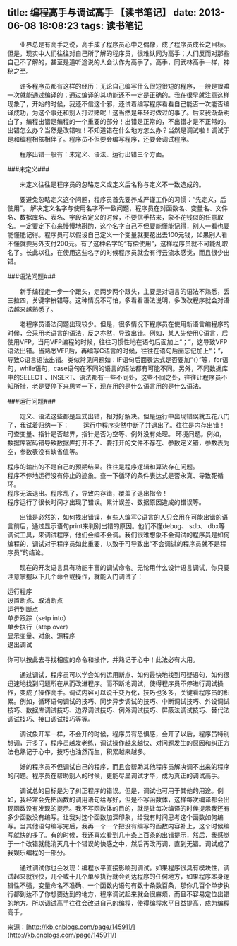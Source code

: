 title: 编程高手与调试高手 【读书笔记】
date: 2013-06-08 18:08:23
tags: 读书笔记
---

　　业界总是有高手之说，高手成了程序员心中之偶像，成了程序员成长之目标。但是，现实中人们往往对自己所了解的程序员，很难认同为高手；人们反而对那些自己不了解的，甚至是道听途说的人会认作为高手了。高手，同武林高手一样，神秘之至。
<!-- more -->
　　许多程序员都有这样的经历：无论自己编写什么很短很短的程序，一般是很难一次就能通过编译的；通过编译的其功能还不一定是正确的。我在很早就注意这样现象了，开始的时候，我还不信这个邪，还试着编写程序看看自己能否一次能否编译成功，为这个事还和别人打过赌呢！这当然是年轻时做过的事了。后来我渐渐明白了，编程出错是编程的一个重要的部分！出错是正常的，不出错才是不正常的。出错怎么办？当然是改错啦！不知道错在什么地方怎么办？当然是调试啦！调试于是和编程相依相伴了。程序员不但要会编写程序，还要会调试程序。

　　程序出错一般有：未定义、语法、运行出错三个方面。

###未定义###

　　未定义往往是程序员的忽略定义或定义后名称与定义不一致造成的。

　　要避免忽略定义这个问题，程序员首先要养成严谨工作的习惯：“先定义，后使用”。
解决定义名字与使用名字不一致问题，程序员在对函数名、变量名、文件名、数据库名、表名、字段名定义的时候，不要信手拈来，象不花钱似的任意取名。一定要定下心来慢慢地斟酌，这个名字自己不但要能懂能记得，别人一看也要能懂能记得。程序员可以假设自己定义一个变量就要花出去100元钱，如果别人看不懂就要另外支付200元。有了这种名字的“有偿使用”，这样程序员就不可能乱取名了。长此以往，在使用这些名字的时候程序员就会有行云流水感觉，而且很少出错。

###语法问题###

　　新手编程走一步一个跟头，走两步两个跟头，主要是对语言的语法不熟悉，丢三拉四，关键字拚错等。这种情况不可怕，多看看语法说明，多改改程序就会对语法越来越熟悉了。

　　老程序员语法问题出现较少。但是，很多情况下程序员在使用新语言编程序的时候，会采用老语言的语法，反之亦然，导致出错。例如，某人先使用C语言，后使用VFP。当用VFP编程的时候，往往习惯性地在语句后面加上“；”，这导致VFP语法出错。当熟悉VFP后，再编写C语言的时候，往往在语句后面忘记加上“；”，导致C语言语法出错。类似常见问题如：IF语句后面表达式是否要加“（）”等，for语句，while语句，case语句在不同的语言的语法都有可能不同。另外，不同数据库中的SELECT 、INSERT、语法都有一些不同处，这些不同之处，往往让程序员不知所措，老是要停下来思考一下，现在用的是什么语言用的是什么语法。

###运行问题###

　　定义、语法这些都是显式出错，相对好解决。但是运行中出现错误就五花八门了，我试着归纳一下：
　　运行中程序突然中断了并退出了。往往是内存出错！可查变量、指针是否越界，指针是否为空等、例外没有处理。
环境问题。例如，数据库密码错导致数据库打开不了、要打开的文件不存在、参数定义错，参数表为空，参数表没有缺省值等。

程序的输出的不是自己的预期结果。往往是程序逻辑和算法存在问题。  
程序不停地运行没有停止的迹象。查一下循环的条件表达式是否永真、导致死循环。  
程序无法退出。程序乱了，导致内存错，覆盖了退出指令！  
程序运行了很长时间才出现了错误。累计误差、数据原因造成的错误等。  

　　出错是必然的，如何找出错误，有些人编写C语言的人只会用在可能出错的语言前后，通过显示语句print来判别出错的原因。他们不懂debug、 sdb、 dbx等调试工具，来调试程序，他们会编不会调。我们很难想象不会调试的程序员是如何编程的，调试对于程序员如此重要，以致于可导致出“不会调试的程序员就不是程序员”的结论。

　　现在的开发语言具有功能丰富的调试命令。无论用什么设计语言调试，你只要注意掌握以下几个命令或操作，就能入门调试了：

运行程序  
设置断点、取消断点  
运行到断点  
单步跟踪（setp into）  
单步执行（step over）  
显示变量、对象、源程序  
退出调试  

你可以按此去寻找相应的命令和操作，并熟记于心中！此法必有大用。

　　通过调试，程序员可以学会如何运用断点、如何最快地找到可疑语句，如何很迅速地找到问题所在从而改进程序。而不断地调试，使得程序员不停进行调试操作，变成了操作高手。调试内容可以说千变万化，技巧也多多，关键看程序员的积累。例如，循环语句调试的技巧、同步异步调试的技巧、中断调试技巧、外设调试技巧、数据库调试技巧、边界调试技巧、例外调试技巧、屏蔽法调试技巧、替代法调试技巧、接口调试技巧等等。

　　调试象开车一样，不会开的时候，程序员有恐惧感，会开了以后，程序员特别想调，开多了，程序员越发老练，调试操作越来越快、对问题发生的原因和纠正方法也熟记于心中，技巧也油然而生，积累越来越多。

　　好的程序员不但调试自己的程序，而且会帮助其他程序员解决调不出来的程序的问题。程序员在帮助别人的时候，更能尽显调试才华，成为真正的调试高手。

　　调试总的目标是为了纠正程序的错误。但是，调试也可用于其他的用途。例如，我经常会先把函数的调用语句给写好，但是不写函数体，这样每次编译都会出现函数没有发现的提示。我不写函数体的目的，就是让每次编译的时候提示我还有多少函数没有编写。让我对这个函数加深印象，给我有时间思考这个函数如何编写。当其他语句编写完后，我再一个一个把没有编写的函数内容补上，这个时候编写就快的多了。有的时候，我还喜欢看到几十条上百条的出错提示，然后，我感觉于一个改错就能消灭几十个错误的快感之中，然后再改再调，直到无错。调试成了我娱乐编程的一部分。

　　通过调试你也会发现：编程水平直接影响到调试。如果程序很具有模块性，调试起来就很快，几个或十几个单步执行就会到达程序的任何地方，如果程序本身逻辑性不强，变量命名不准确、一个函数内语句有数十条数百条，那你几百个单步执行都到达不了你想要达到的地方，程序调试起来就会很麻烦，而且不容易定位出错的地方。所以调试高手往往会改进自己的编程，使得编程水平日益提高，成为编程高手。

来源：[http://kb.cnblogs.com/page/145911/](http://kb.cnblogs.com/page/145911/)
